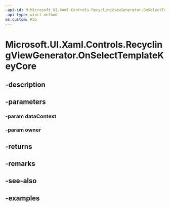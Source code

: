 ```yaml
---
-api-id: M:Microsoft.UI.Xaml.Controls.RecyclingViewGenerator.OnSelectTemplateKeyCore(System.Object,Windows.UI.Xaml.UIElement)
-api-type: winrt method
ms.custom: RS5
---
```


<!-- Method syntax.
virtual protected string RecyclingViewGenerator.OnSelectTemplateKeyCore(Object dataContext, UIElement owner)
-->

# Microsoft.UI.Xaml.Controls.RecyclingViewGenerator.OnSelectTemplateKeyCore

## -description

## -parameters
### -param dataContext

### -param owner

## -returns

## -remarks

## -see-also

## -examples

